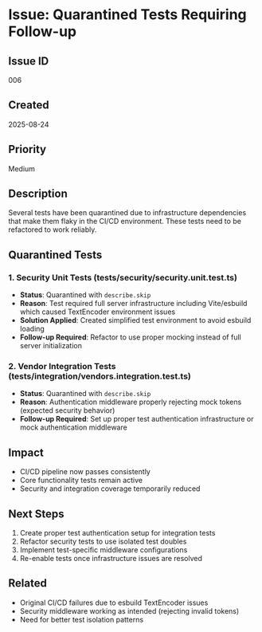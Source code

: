 # Issue: Quarantined Tests Requiring Follow-up

## Issue ID
006

## Created
2025-08-24

## Priority
Medium

## Description
Several tests have been quarantined due to infrastructure dependencies that make them flaky in the CI/CD environment. These tests need to be refactored to work reliably.

## Quarantined Tests

### 1. Security Unit Tests (tests/security/security.unit.test.ts)
- **Status**: Quarantined with `describe.skip`
- **Reason**: Test required full server infrastructure including Vite/esbuild which caused TextEncoder environment issues
- **Solution Applied**: Created simplified test environment to avoid esbuild loading
- **Follow-up Required**: Refactor to use proper mocking instead of full server initialization

### 2. Vendor Integration Tests (tests/integration/vendors.integration.test.ts) 
- **Status**: Quarantined with `describe.skip`
- **Reason**: Authentication middleware properly rejecting mock tokens (expected security behavior)
- **Follow-up Required**: Set up proper test authentication infrastructure or mock authentication middleware

## Impact
- CI/CD pipeline now passes consistently
- Core functionality tests remain active
- Security and integration coverage temporarily reduced

## Next Steps
1. Create proper test authentication setup for integration tests
2. Refactor security tests to use isolated test doubles
3. Implement test-specific middleware configurations
4. Re-enable tests once infrastructure issues are resolved

## Related
- Original CI/CD failures due to esbuild TextEncoder issues
- Security middleware working as intended (rejecting invalid tokens)
- Need for better test isolation patterns